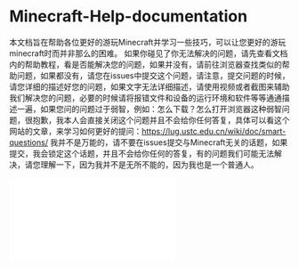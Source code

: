 # Minecraft-Help-documentation
本文档旨在帮助各位更好的游玩Minecraft并学习一些技巧，可以让您更好的游玩minecraft时而并非那么的困难。
如果你碰见了你无法解决的问题，请先查看文档内的帮助教程，看是否能解决您的问题，如果并没有，请前往浏览器查找类似的帮助问题，如果都没有，请您在issues中提交这个问题，请注意，提交问题的时候，请您详细的描述好您的问题，如果文字无法详细描述，请使用视频或者截图来辅助我们解决您的问题，必要的时候请将报错文件和设备的运行环境和软件等等通通描述一遍，如果您问的问题过于弱智，例如：怎么下载？怎么打开浏览器这种弱智问题，很抱歉，我本人会直接关闭这个问题并且不会给你任何答复，具体可以看这个网站的文章，来学习如何更好的提问：https://lug.ustc.edu.cn/wiki/doc/smart-questions/
我并不是万能的，请不要在issues提交与Minecraft无关的话题，如果提交，我会锁定这个话题，并且不会给你任何的答复，有的问题我们可能无法解决，请您理解一下，因为我并不是无所不能的，因为我也是一个普通人。
<iframe src="//player.bilibili.com/player.html?aid=443257710&bvid=BV12L411a7Bo&cid=1121505956&page=1" scrolling="no" border="0" frameborder="no" framespacing="0" allowfullscreen="true"> </iframe>
